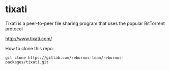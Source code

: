 # tixati

Tixati is a peer-to-peer file sharing program that uses the popular BitTorrent protocol

http://www.tixati.com/

How to clone this repo:

```
git clone https://gitlab.com/rebornos-team/rebornos-packages/tixati.git
```

